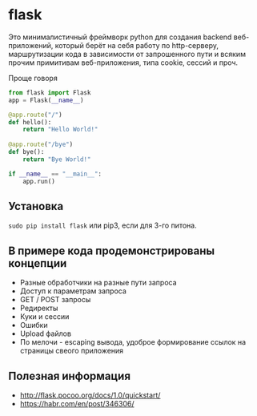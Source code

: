 # flask
Это минималистичный фреймворк python для создания backend веб-приложений, который берёт на себя работу по http-серверу, маршрутизации кода в зависимости от запрошенного пути и всяким прочим примитивам веб-приложения, типа cookie, сессий и проч.

Проще говоря

```py
from flask import Flask
app = Flask(__name__)

@app.route("/")
def hello():
    return "Hello World!"
    
@app.route("/bye")
def bye():
    return "Bye World!"

if __name__ == "__main__":
    app.run()
```

## Установка
`sudo pip install flask`
или pip3, если для 3-го питона.

## В примере кода продемонстрированы концепции
* Разные обработчики на разные пути запроса
* Доступ к параметрам запроса
* GET / POST запросы
* Редиректы
* Куки и сессии
* Ошибки
* Upload файлов
* По мелочи - escaping вывода, удоброе формирование ссылок на страницы свеого приложения

## Полезная информация
* http://flask.pocoo.org/docs/1.0/quickstart/
* https://habr.com/en/post/346306/ 
